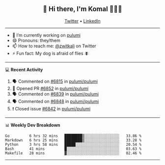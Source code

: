 <h2 align="center"> 👋 Hi there, I'm Komal 🧑🏾‍💻 </h2>
<p align="center">
    <a href="https://twitter.com/zwitkali">Twitter</a> •
    <a href="https://www.linkedin.com/in/komal-ali/">LinkedIn</a>
</p>

--------

- 🔭 I’m currently working on [pulumi](https://github.com/pulumi/pulumi)
- 😄 Pronouns: they/them
- 📫 How to reach me: [@zwitkali](https://twitter.com/zwitkali) on Twitter
- ⚡ Fun fact: My dog is afraid of flies 🪰

--------
💻 **Recent Activity**

<!--START_SECTION:activity-->
1. 🗣 Commented on [#6815](https://github.com/pulumi/pulumi/issues/6815) in [pulumi/pulumi](https://github.com/pulumi/pulumi)
2. 💪 Opened PR [#6852](https://github.com/pulumi/pulumi/pull/6852) in [pulumi/pulumi](https://github.com/pulumi/pulumi)
3. 🗣 Commented on [#6839](https://github.com/pulumi/pulumi/issues/6839) in [pulumi/pulumi](https://github.com/pulumi/pulumi)
4. 🗣 Commented on [#6848](https://github.com/pulumi/pulumi/issues/6848) in [pulumi/pulumi](https://github.com/pulumi/pulumi)
5. ❗️ Closed issue [#6842](https://github.com/pulumi/pulumi/issues/6842) in [pulumi/pulumi](https://github.com/pulumi/pulumi)
<!--END_SECTION:activity-->

--------

📊 **Weekly Dev Breakdown**
<!--START_SECTION:waka-->
```text
Go         6 hrs 32 mins   ████████▒░░░░░░░░░░░░░░░░   33.86 % 
Markdown   6 hrs 25 mins   ████████▒░░░░░░░░░░░░░░░░   33.28 % 
Python     3 hrs 58 mins   █████░░░░░░░░░░░░░░░░░░░░   20.54 % 
Bash       41 mins         █░░░░░░░░░░░░░░░░░░░░░░░░   03.63 % 
Makefile   28 mins         ▓░░░░░░░░░░░░░░░░░░░░░░░░   02.46 % 
```
<!--END_SECTION:waka-->

--------
